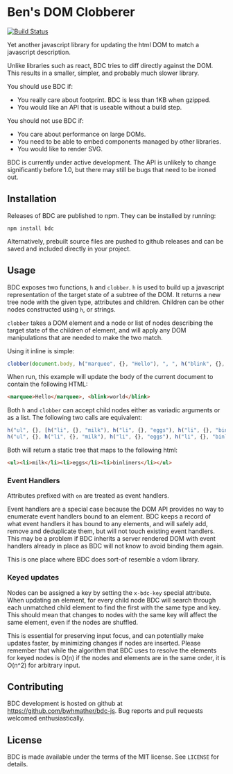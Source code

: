 Ben's DOM Clobberer
===================

[![Build Status](https://travis-ci.org/bwhmather/bdc-js.svg?branch=develop)](https://travis-ci.org/bwhmather/bdc-js)

Yet another javascript library for updating the html DOM to match a javascript
description.

Unlike libraries such as react, BDC tries to diff directly against the DOM.
This results in a smaller, simpler, and probably much slower library.

You should use BDC if:
  - You really care about footprint.  BDC is less than 1KB when gzipped.
  - You would like an API that is useable without a build step.

You should not use BDC if:
  - You care about performance on large DOMs.
  - You need to be able to embed components managed by other libraries.
  - You would like to render SVG.

BDC is currently under active development.  The API is unlikely to change
significantly before 1.0, but there may still be bugs that need to be ironed
out.


## Installation

Releases of BDC are published to npm.  They can be installed by running:

    npm install bdc

Alternatively, prebuilt source files are pushed to github releases and can be
saved and included directly in your project.


## Usage

BDC exposes two functions, `h` and `clobber`.
`h` is used to build up a javascript representation of the target state of a
subtree of the DOM.  It returns a new tree node with the given type, attributes
and children.
Children can be other nodes constructed using `h`, or strings.

`clobber` takes a DOM element and a node or list of nodes describing the target
state of the children of element, and will apply any DOM manipulations that are
needed to make the two match.

Using it inline is simple:

```javascript
clobber(document.body, h("marquee", {}, "Hello"), ", ", h("blink", {}, "world"), "!");
```

When run, this example will update the body of the current document to contain
the following HTML:

```html
<marquee>Hello</marquee>, <blink>world</blink>
```

Both `h` and `clobber` can accept child nodes either as variadic arguments or 
as a list.  The following two calls are equivalent:

```javascript
h("ul", {}, [h("li", {}, "milk"), h("li", {}, "eggs"), h("li", {}, "binliners")])
h("ul", {}, h("li", {}, "milk"), h("li", {}, "eggs"), h("li", {}, "binliners"))
```

Both will return a static tree that maps to the following html:

```html
<ul><li>milk</li><li>eggs</li><li>binliners</li></ul>
```


### Event Handlers

Attributes prefixed with `on` are treated as event handlers.

Event handlers are a special case because the DOM API provides no way to
enumerate event handlers bound to an element.
BDC keeps a record of what event handlers it has bound to any elements, and
will safely add, remove and deduplicate them, but will not touch existing event
handlers.
This may be a problem if BDC inherits a server rendered DOM with event
handlers already in place as BDC will not know to avoid binding them again.

This is one place where BDC does sort-of resemble a vdom library.


### Keyed updates

Nodes can be assigned a key by setting the `x-bdc-key` special attribute.
When updating an element, for every child node BDC will search through each
unmatched child element to find the first with the same type and key.
This should mean that changes to nodes with the same key will affect the same
element, even if the nodes are shuffled.

This is essential for preserving input focus, and can potentially make updates faster, by minimizing changes if nodes are inserted.
Please remember that while the algorithm that BDC uses to resolve the elements
for keyed nodes is O(n) if the nodes and elements are in the same order, it
is O(n^2) for arbitrary input.



## Contributing

BDC development is hosted on github at https://github.com/bwhmather/bdc-js.
Bug reports and pull requests welcomed enthusiastically.


## License

BDC is made available under the terms of the MIT license.  See `LICENSE` for
details.

